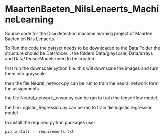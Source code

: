 # MaartenBaeten_NilsLenaerts_MachineLearning
Source code for the Dice detection machine learning project of Maarten Baeten en Nils Lenaerts.

To Run the code the [dataset](https://www.kaggle.com/datasets/ucffool/dice-d4-d6-d8-d10-d12-d20-images) needs to be downloaded to the Data Folder the structure should be Data/dice/...
the folders Data/grayscale, Data/arrays and Data/TensorModels need to be created

first run the downscale python file. this will downscale the images and turn them into grayscale

then the file Neural_network.py can be run to train the neural network form the assignments

the file Neural_network_tensor.py can be ran to train the tensorflow model.

the file Logistic_Regression.py can be ran to train the logistic regression model

to install the required python packages use:
```bash
pip install -r requirements.txt
```
